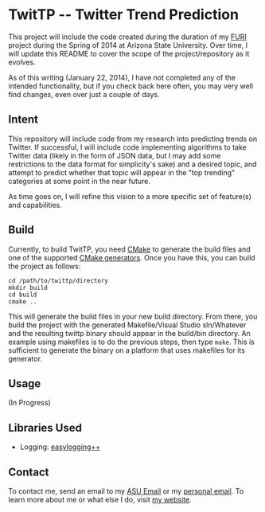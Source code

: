 TwitTP -- Twitter Trend Prediction
==================================

This project will include the code created during the duration of my [FURI][1]
project during the Spring of 2014 at Arizona State University. Over time, I
will update this README to cover the scope of the project/repository as it
evolves.

As of this writing (January 22, 2014), I have not completed any of the
intended functionality, but if you check back here often, you may very well
find changes, even over just a couple of days.

Intent
------

This repository will include code from my research into predicting trends on
Twitter. If successful, I will include code implementing algorithms to take
Twitter data (likely in the form of JSON data, but I may add some restrictions
to the data format for simplicity's sake) and a desired topic, and attempt to
predict whether that topic will appear in the "top trending" categories at
some point in the near future.

As time goes on, I will refine this vision to a more specific set of feature(s)
and capabilities.

Build
-----

Currently, to build TwitTP, you need [CMake][5] to generate the build files and
one of the supported [CMake generators][6]. Once you have this, you can build
the project as follows:

    cd /path/to/twittp/directory
    mkdir build
    cd build
    cmake ..

This will generate the build files in your new build directory. From there, you
build the project with the generated Makefile/Visual Studio sln/Whatever and
the resulting twittp binary should appear in the build/bin directory. An example
using makefiles is to do the previous steps, then type `make`. This is
sufficient to generate the binary on a platform that uses makefiles for its
generator.

Usage
-----

(In Progress)

Libraries Used
--------------

-   Logging: [easylogging++][7]

Contact
-------

To contact me, send an email to my [ASU Email][2] or my [personal email][3]. To
learn more about me or what else I do, visit [my website][4].

[1]: http://more.engineering.asu.edu/furi/ "FURI Home Page"
[2]: mailto:grant.a.marshall@asu.edu "ASU Email"
[3]: mailto:gam@mthcmp.com "Personal Email"
[4]: http://www.mthcmp.com "Personal Website"
[5]: http://www.cmake.org "CMake"
[6]: http://www.cmake.org/cmake/help/v2.8.12/cmake.html#section_Generators "CMake Generators"
[7]: https://github.com/easylogging/easyloggingpp "easylogging++"


